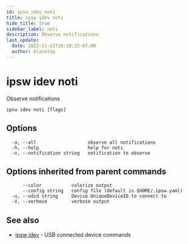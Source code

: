 ```yaml
---
id: ipsw_idev_noti
title: ipsw idev noti
hide_title: true
sidebar_label: noti
description: Observe notifications
last_update:
  date: 2022-11-21T19:10:35-07:00
  author: blacktop
---
```

# ipsw idev noti

Observe notifications

```
ipsw idev noti [flags]
```

## Options

```
  -a, --all                   observe all notifications
  -h, --help                  help for noti
  -n, --notification string   notification to observe
```

## Options inherited from parent commands

```
      --color           colorize output
      --config string   config file (default is $HOME/.ipsw.yaml)
  -u, --udid string     Device UniqueDeviceID to connect to
  -V, --verbose         verbose output
```

## See also

* [ipsw idev](/docs/cli/idev/ipsw_idev)	 - USB connected device commands

